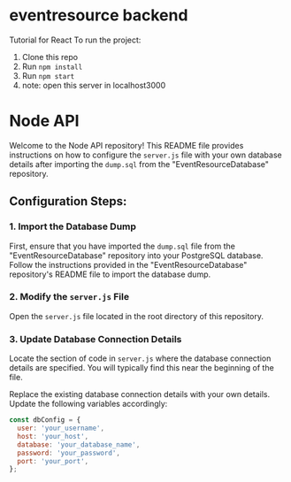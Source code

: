 # eventresource backend
Tutorial for React
To run the project:
1. Clone this repo
2. Run `npm install`
3. Run `npm start`
4. note: open this server in localhost3000

# Node API

Welcome to the Node API repository! This README file provides instructions on how to configure the `server.js` file with your own database details after importing the `dump.sql` from the "EventResourceDatabase" repository.

## Configuration Steps:

### 1. Import the Database Dump

First, ensure that you have imported the `dump.sql` file from the "EventResourceDatabase" repository into your PostgreSQL database. Follow the instructions provided in the "EventResourceDatabase" repository's README file to import the database dump.

### 2. Modify the `server.js` File

Open the `server.js` file located in the root directory of this repository.

### 3. Update Database Connection Details

Locate the section of code in `server.js` where the database connection details are specified. You will typically find this near the beginning of the file.

Replace the existing database connection details with your own details. Update the following variables accordingly:

```javascript
const dbConfig = {
  user: 'your_username',
  host: 'your_host',
  database: 'your_database_name',
  password: 'your_password',
  port: 'your_port',
};
